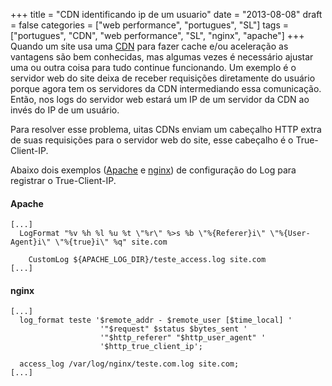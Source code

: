 +++
title = "CDN identificando ip de um usuario"
date = "2013-08-08"
draft = false
categories = ["web performance", "portugues", "SL"]
tags = ["portugues", "CDN", "web performance", "SL", "nginx", "apache"]
+++
Quando um site usa uma
[CDN](https://pt.wikipedia.org/wiki/Content_Delivery_Network) para fazer
cache e/ou aceleração as vantagens são bem conhecidas, mas algumas vezes
é necessário ajustar uma ou outra coisa para tudo continue funcionando.
Um exemplo é o servidor web do site deixa de receber requisições
diretamente do usuário porque agora tem os servidores da CDN
intermediando essa comunicação. Então, nos logs do servidor web estará
um IP de um servidor da CDN ao invés do IP de um usuário.


Para resolver esse problema, uitas CDNs enviam um cabeçalho HTTP extra
de suas requisições para o servidor web do site, esse cabeçalho é o
True-Client-IP.

Abaixo dois exemplos ([Apache](https://http.apache.org) e
[nginx](https://www.nginx.org)) de configuração do Log para registrar o
True-Client-IP.

#### Apache
```
[...]
  LogFormat "%v %h %l %u %t \"%r\" %>s %b \"%{Referer}i\" \"%{User-Agent}i\" \"%{true}i\" %q" site.com

	CustomLog ${APACHE_LOG_DIR}/teste_access.log site.com   
[...]
```

#### nginx
```
[...]
  log_format teste '$remote_addr - $remote_user [$time_local] '
                    '"$request" $status $bytes_sent '
                    '"$http_referer" "$http_user_agent" '
                    '$http_true_client_ip';

  access_log /var/log/nginx/teste.com.log site.com;
[...]
```
